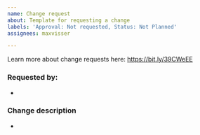 ```yaml
---
name: Change request
about: Template for requesting a change
labels: 'Approval: Not requested, Status: Not Planned'
assignees: maxvisser

---
```


Learn more about change requests here: https://bit.ly/39CWeEE

### Requested by:
-

### Change description
-
